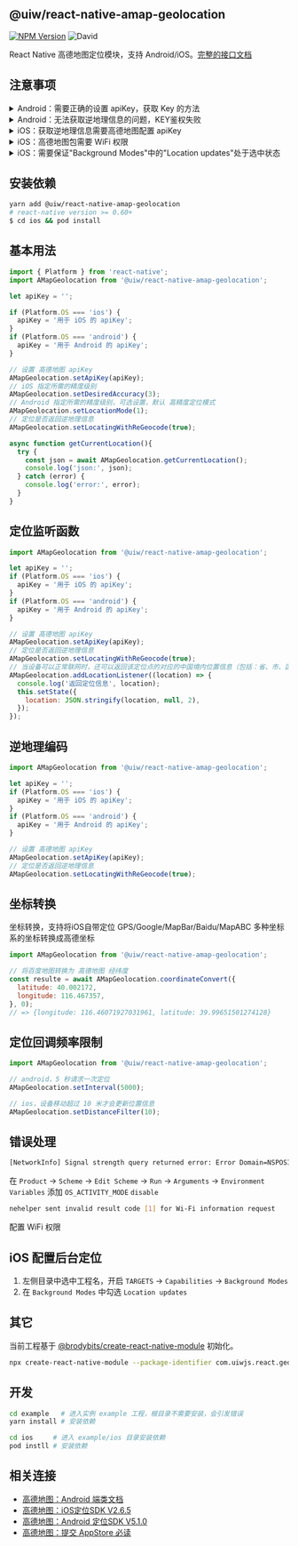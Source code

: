 @uiw/react-native-amap-geolocation
----

[![NPM Version](https://img.shields.io/npm/v/@uiw/react-native-amap-geolocation.svg)](https://npmjs.org/package/@uiw/react-native-amap-geolocation)
![David](https://img.shields.io/david/peer/uiwjs/react-native-amap-geolocation)

React Native 高德地图定位模块，支持 Android/iOS。[完整的接口文档](https://uiwjs.github.io/react-native-amap-geolocation/)

## 注意事项

<details>
<summary>Android：需要正确的设置 apiKey，获取 Key 的方法</summary>

<br />

官方获取 Key方法：https://lbs.amap.com/api/android-location-sdk/guide/create-project/get-key

A. 使用 `keytool`（jdk自带工具）获取 `SHA1`，默认 测试版本 `keystore` 路径 `<项目名称>/android/app/debug.keystore`

```bash
keytool -v -list -keystore  keystore文件路径
```

B. 获取 `PackageName`，获取路径 `<项目名称>/android/app/src/main/AndroidManifest.xml`

C. 在高德地图账号中设置 `SHA1` 和 `PackageName`。

<img src="https://raw.githubusercontent.com/uiwjs/react-native-amap-geolocation/master/imgs/sha1.png" />

D. 按照上面步骤正确设置你的 `apiKey` 才会起作用。

</details>

<details>
<summary>Android：无法获取逆地理信息的问题，KEY鉴权失败</summary>

1. APK 当前签名文件的 SHA1 与[高德开放平台](https://console.amap.com/)中设置不一致
2. Android Studio 开发者请注意调整 `build.gradle` 文件的 `applicationId` 与 `packageName` 一致，如不一致将会导致鉴权失败。
3. 工程中的 `packageName` 与[高德开放平台](https://console.amap.com/)中 `packageName` 设置不一致
4. 通过 `SDK` 提供的 `setApiKey(String key);` 接口设置 `Key`，注意 `Key` 设置要在 `SDK` 业务初始化之前。

</details>

<details>
<summary>iOS：获取逆地理信息需要高德地图配置 apiKey</summary>

<img src="https://raw.githubusercontent.com/uiwjs/react-native-amap-geolocation/master/imgs/amapkey.png" />

</details>

<details>
<summary>iOS：高德地图包需要 WiFi 权限</summary>

<br />

iOS 端高德地图包需要 WiFi 权限，否则报如下警告：

```
nehelper sent invalid result code [1] for Wi-Fi information request
```

需要在[开发者账号中设置 WiFi 权限](https://developer.apple.com)

<img src="https://raw.githubusercontent.com/uiwjs/react-native-amap-geolocation/master/imgs/identifiers.png" />

同时需要在 Xcode 中添加 `Access WiFi Information` 能力选项

<img src="https://raw.githubusercontent.com/uiwjs/react-native-amap-geolocation/master/imgs/xcode.png" />

</details>

<details>
<summary>iOS：需要保证"Background Modes"中的"Location updates"处于选中状态</summary>

<img src="https://raw.githubusercontent.com/uiwjs/react-native-amap-geolocation/master/imgs/xcode.png" />

</details>

## 安装依赖

```bash
yarn add @uiw/react-native-amap-geolocation
# react-native version >= 0.60+
$ cd ios && pod install
```

## 基本用法

```javascript
import { Platform } from 'react-native';
import AMapGeolocation from '@uiw/react-native-amap-geolocation';

let apiKey = '';

if (Platform.OS === 'ios') {
  apiKey = '用于 iOS 的 apiKey';
}
if (Platform.OS === 'android') {
  apiKey = '用于 Android 的 apiKey';
}

// 设置 高德地图 apiKey
AMapGeolocation.setApiKey(apiKey);
// iOS 指定所需的精度级别
AMapGeolocation.setDesiredAccuracy(3);
// Android 指定所需的精度级别，可选设置，默认 高精度定位模式
AMapGeolocation.setLocationMode(1);
// 定位是否返回逆地理信息
AMapGeolocation.setLocatingWithReGeocode(true);

async function getCurrentLocation(){
  try {
    const json = await AMapGeolocation.getCurrentLocation();
    console.log('json:', json);
  } catch (error) {
    console.log('error:', error);
  }
}
```

## 定位监听函数

```js
import AMapGeolocation from '@uiw/react-native-amap-geolocation';

let apiKey = '';
if (Platform.OS === 'ios') {
  apiKey = '用于 iOS 的 apiKey';
}
if (Platform.OS === 'android') {
  apiKey = '用于 Android 的 apiKey';
}

// 设置 高德地图 apiKey
AMapGeolocation.setApiKey(apiKey);
// 定位是否返回逆地理信息
AMapGeolocation.setLocatingWithReGeocode(true);
// 当设备可以正常联网时，还可以返回该定位点的对应的中国境内位置信息（包括：省、市、区/县以及详细地址）。
AMapGeolocation.addLocationListener((location) => {
  console.log('返回定位信息', location);
  this.setState({
    location: JSON.stringify(location, null, 2), 
  });
});
```

## 逆地理编码

```js
import AMapGeolocation from '@uiw/react-native-amap-geolocation';

let apiKey = '';
if (Platform.OS === 'ios') {
  apiKey = '用于 iOS 的 apiKey';
}
if (Platform.OS === 'android') {
  apiKey = '用于 Android 的 apiKey';
}

// 设置 高德地图 apiKey
AMapGeolocation.setApiKey(apiKey);
// 定位是否返回逆地理信息
AMapGeolocation.setLocatingWithReGeocode(true);
```

## 坐标转换

坐标转换，支持将iOS自带定位 GPS/Google/MapBar/Baidu/MapABC 多种坐标系的坐标转换成高德坐标

```js
import AMapGeolocation from '@uiw/react-native-amap-geolocation';

// 将百度地图转换为 高德地图 经纬度
const resulte = await AMapGeolocation.coordinateConvert({
  latitude: 40.002172,
  longitude: 116.467357,
}, 0);
// => {longitude: 116.46071927031961, latitude: 39.99651501274128}
```

## 定位回调频率限制

```js
import AMapGeolocation from '@uiw/react-native-amap-geolocation';

// android，5 秒请求一次定位
AMapGeolocation.setInterval(5000);

// ios，设备移动超过 10 米才会更新位置信息
AMapGeolocation.setDistanceFilter(10);
```

## 错误处理

```bash
[NetworkInfo] Signal strength query returned error: Error Domain=NSPOSIXErrorDomain Code=13 "Permission denied", descriptor: <CTServiceDescriptor 0x283317100, domain=1, instance=1>
```

在 `Product` -> `Scheme` -> `Edit Scheme` -> `Run` -> `Arguments` -> `Environment Variables` 添加 `OS_ACTIVITY_MODE` `disable`

```bash
nehelper sent invalid result code [1] for Wi-Fi information request
```

配置 WiFi 权限

## iOS 配置后台定位

1. 左侧目录中选中工程名，开启 `TARGETS` -> `Capabilities` -> `Background Modes`
2. 在 `Background Modes` 中勾选 `Location updates`

## 其它

当前工程基于 [@brodybits/create-react-native-module](https://github.com/brodybits/create-react-native-module) 初始化。

```bash
npx create-react-native-module --package-identifier com.uiwjs.react.geolocation --object-class-name RNAMapGeolocation --generate-example AMapGeolocation --example-react-native-version 0.63.0 --module-name @uiw/react-native-amap-geolocation --github-account uiwjs --author-name "Kenny Wong" --author-email "wowohoo@qq.com"
```

## 开发

```bash
cd example   # 进入实例 example 工程，根目录不需要安装，会引发错误
yarn install # 安装依赖

cd ios     # 进入 example/ios 目录安装依赖
pod instll # 安装依赖
```

## 相关连接 

- [高德地图：Android 端类文档](http://amappc.cn-hangzhou.oss-pub.aliyun-inc.com/lbs/static/unzip/Android_Location_Doc/index.html)
- [高德地图：iOS定位SDK V2.6.5](https://lbs.amap.com/api/ios-location-sdk/download/)
- [高德地图：Android 定位SDK V5.1.0](https://lbs.amap.com/api/android-location-sdk/download)
- [高德地图：提交 AppStore 必读](https://lbs.amap.com/api/ios-location-sdk/guide/create-project/idfa-guide)
